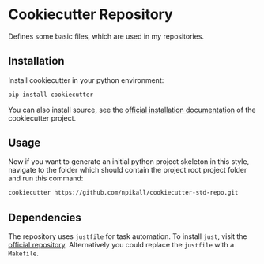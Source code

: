 # Cookiecutter Repository
Defines some basic files, which are used in my repositories.

## Installation

Install cookiecutter in your python environment:
```bash
pip install cookiecutter
```
You can also install source, see the [official installation documentation](https://cookiecutter.readthedocs.io/en/2.1.1/installation.html) of the cookiecutter project.

## Usage
Now if you want to generate an initial python project skeleton in this style, navigate to the folder which should contain the project root project folder and run this command:

```bash
cookiecutter https://github.com/npikall/cookiecutter-std-repo.git
```

## Dependencies
The repository uses `justfile` for task automation. To install `just`, visit
the [official repository](https://github.com/casey/just). Alternatively you could replace the `justfile` with a `Makefile`.